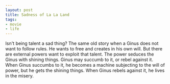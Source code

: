 ```yaml
---
layout: post
title: Sadness of La La Land
tags:
- movie
- life
---
```


Isn't being talent a sad thing? The same old story when a Ginus does not want to follow rules. He wants to free and creates in his own will. But there are external powers want to exploit that talent. The power seduces the Ginus with shining things. Ginus may succumb to it, or rebel against it. When Ginus succumbs to it, he becomes a machine subjecting to the will of power, but he gets the shining things. When Ginus rebels against it, he lives in the misery.


